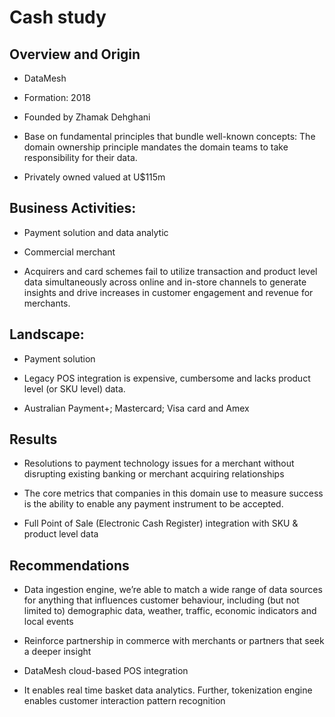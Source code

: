 # Cash study

## Overview and Origin

* DataMesh

* Formation: 2018

* Founded by Zhamak Dehghani

* Base on fundamental principles that bundle well-known concepts: The domain ownership principle mandates the domain teams to take responsibility for their data.

* Privately owned valued at U$115m


## Business Activities:

* Payment solution and data analytic

* Commercial merchant

* Acquirers and card schemes fail to utilize transaction and product level data simultaneously across online and in-store channels to generate insights and drive increases in customer engagement and revenue for merchants.


## Landscape:

* Payment solution

* Legacy POS integration is expensive, cumbersome and lacks product level (or SKU level) data.

* Australian Payment+; Mastercard; Visa card and Amex

## Results

* Resolutions to payment technology issues for a merchant without disrupting existing banking or merchant acquiring relationships

* The core metrics that companies in this domain use to measure success is the ability to enable any payment instrument to be accepted.

* Full Point of Sale (Electronic Cash Register) integration with SKU & product level data


## Recommendations

* Data ingestion engine, we’re able to match a wide range of data sources for anything that influences customer behaviour, including (but not limited to) demographic data, weather, traffic, economic indicators and local events

* Reinforce partnership in commerce with merchants or partners that seek a deeper insight

* DataMesh cloud-based POS integration

* It enables real time basket data analytics. Further, tokenization engine enables customer interaction pattern recognition
